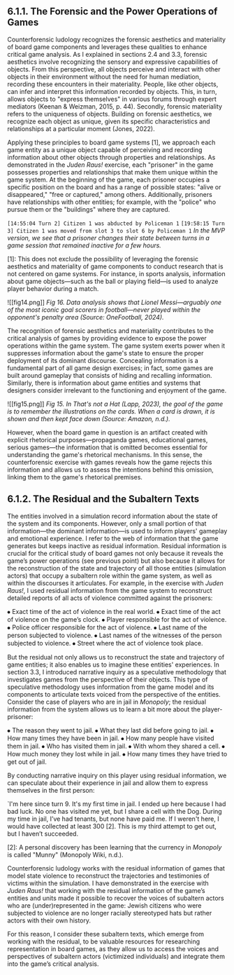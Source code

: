 ## 6.1.1. The Forensic and the Power Operations of Games
Counterforensic ludology recognizes the forensic aesthetics and materiality of board game components and leverages these qualities to enhance critical game analysis. As I explained in sections 2.4 and 3.3, forensic aesthetics involve recognizing the sensory and expressive capabilities of objects. From this perspective, all objects perceive and interact with other objects in their environment without the need for human mediation, recording these encounters in their materiality. People, like other objects, can infer and interpret this information recorded by objects. This, in turn, allows objects to "express themselves" in various forums through expert mediators (Keenan & Weizman, 2015, p. 44). Secondly, forensic materiality refers to the uniqueness of objects. Building on forensic aesthetics, we recognize each object as unique, given its specific characteristics and relationships at a particular moment (Jones, 2022).

Applying these principles to board game systems [1], we approach each game entity as a unique object capable of perceiving and recording information about other objects through properties and relationships. As demonstrated in the *Juden Raus!* exercise, each "prisoner" in the game possesses properties and relationships that make them unique within the game system. At the beginning of the game, each prisoner occupies a specific position on the board and has a range of possible states: "alive or disappeared," "free or captured," among others. Additionally, prisoners have relationships with other entities; for example, with the "police" who pursue them or the "buildings" where they are captured.

``[14:55:04 Turn 2] Citizen 1 was abducted by Policeman 1``
``[19:58:15 Turn 3] Citizen 1 was moved from slot 3 to slot 6 by Policeman 1``
*In the MVP version, we see that a prisoner changes their state between turns in a game session that remained inactive for a few hours.*

[1]: This does not exclude the possibility of leveraging the forensic aesthetics and materiality of game components to conduct research that is not centered on game systems. For instance, in sports analysis, information about game objects—such as the ball or playing field—is used to analyze player behavior during a match.

![[fig14.png]]
*Fig 16. Data analysis shows that Lionel Messi—arguably one of the most iconic goal scorers in football—never played within the opponent's penalty area (Source: OneFootball, 2024).*

The recognition of forensic aesthetics and materiality contributes to the critical analysis of games by providing evidence to expose the power operations within the game system. The game system exerts power when it suppresses information about the game's state to ensure the proper deployment of its dominant discourse. Concealing information is a fundamental part of all game design exercises; in fact, some games are built around gameplay that consists of hiding and recalling information. Similarly, there is information about game entities and systems that designers consider irrelevant to the functioning and enjoyment of the game.

![[fig15.png]]
*Fig 15. In That's not a Hat (Lapp, 2023), the goal of the game is to remember the illustrations on the cards. When a card is drawn, it is shown and then kept face down (Source: Amazon, n.d.).*

However, when the board game in question is an artifact created with explicit rhetorical purposes—propaganda games, educational games, serious games—the information that is omitted becomes essential for understanding the game's rhetorical mechanisms. In this sense, the counterforensic exercise with games reveals how the game rejects this information and allows us to assess the intentions behind this omission, linking them to the game's rhetorical premises.
## 6.1.2. The Residual and the Subaltern Texts
The entities involved in a simulation record information about the state of the system and its components. However, only a small portion of that information—the dominant information—is used to inform players' gameplay and emotional experience. I refer to the web of information that the game generates but keeps inactive as residual information. Residual information is crucial for the critical study of board games not only because it reveals the game’s power operations (see previous point) but also because it allows for the reconstruction of the state and trajectory of all those entities (simulation actors) that occupy a subaltern role within the game system, as well as within the discourses it articulates. For example, in the exercise with *Juden Raus!*, I used residual information from the game system to reconstruct detailed reports of all acts of violence committed against the prisoners:

⦁	Exact time of the act of violence in the real world.
⦁	Exact time of the act of violence on the game’s clock.
⦁	Player responsible for the act of violence.
⦁	Police officer responsible for the act of violence.
⦁	Last name of the person subjected to violence.
⦁	Last names of the witnesses of the person subjected to violence.
⦁	Street where the act of violence took place.

But the residual not only allows us to reconstruct the state and trajectory of game entities; it also enables us to imagine these entities' experiences. In section 3.3, I introduced narrative inquiry as a speculative methodology that investigates games from the perspective of their objects. This type of speculative methodology uses information from the game model and its components to articulate texts voiced from the perspective of the entities. Consider the case of players who are in jail in *Monopoly*; the residual information from the system allows us to learn a bit more about the player-prisoner:

⦁	The reason they went to jail.
⦁	What they last did before going to jail.
⦁	How many times they have been in jail.
⦁	How many people have visited them in jail.
⦁	Who has visited them in jail.
⦁	With whom they shared a cell.
⦁	How much money they lost while in jail.
⦁	How many times they have tried to get out of jail.

By conducting narrative inquiry on this player using residual information, we can speculate about their experience in jail and allow them to express themselves in the first person:

`I'm here since turn 9. It's my first time in jail. I ended up here because I had bad luck. No one has visited me yet, but I share a cell with the Dog. During my time in jail, I’ve had tenants, but none have paid me. If I weren't here, I would have collected at least 300 [2]. This is my third attempt to get out, but I haven’t succeeded.

[2]: A personal discovery has been learning that the currency in *Monopoly* is called "Munny" (Monopoly Wiki, n.d.). 

Counterforensic ludology works with the residual information of games that model state violence to reconstruct the trajectories and testimonies of victims within the simulation. I have demonstrated in the exercise with *Juden Raus!* that working with the residual information of the game’s entities and units made it possible to recover the voices of subaltern actors who are (under)represented in the game: Jewish citizens who were subjected to violence are no longer racially stereotyped hats but rather actors with their own history.

For this reason, I consider these subaltern texts, which emerge from working with the residual, to be valuable resources for researching representation in board games, as they allow us to access the voices and perspectives of subaltern actors (victimized individuals) and integrate them into the game’s critical analysis.